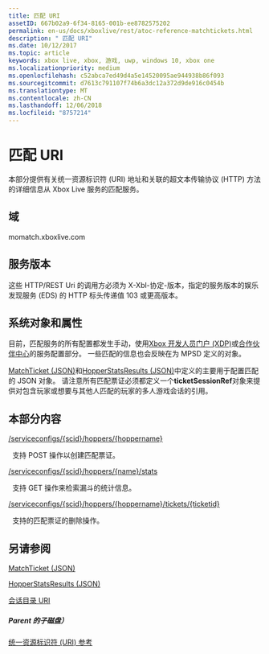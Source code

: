 ```yaml
---
title: 匹配 URI
assetID: 667b02a9-6f34-8165-001b-ee8782575202
permalink: en-us/docs/xboxlive/rest/atoc-reference-matchtickets.html
description: " 匹配 URI"
ms.date: 10/12/2017
ms.topic: article
keywords: xbox live, xbox, 游戏, uwp, windows 10, xbox one
ms.localizationpriority: medium
ms.openlocfilehash: c52abca7ed49d4a5e14520095ae944938b86f093
ms.sourcegitcommit: d7613c791107f74b6a3dc12a372d9de916c0454b
ms.translationtype: MT
ms.contentlocale: zh-CN
ms.lasthandoff: 12/06/2018
ms.locfileid: "8757214"
---
```

# <a name="matchmaking-uris"></a>匹配 URI
 
本部分提供有关统一资源标识符 (URI) 地址和关联的超文本传输协议 (HTTP) 方法的详细信息从 Xbox Live 服务的匹配服务。 
 
<a id="ID4E6"></a>

 
## <a name="domain"></a>域
momatch.xboxlive.com  
<a id="ID4EEB"></a>

 
## <a name="service-version"></a>服务版本
 
这些 HTTP/REST Uri 的调用方必须为 X-Xbl-协定-版本，指定的服务版本的娱乐发现服务 (EDS) 的 HTTP 标头传递值 103 或更高版本。 
  
<a id="ID4ELB"></a>

 
## <a name="system-objects-and-properties"></a>系统对象和属性
 
目前，匹配服务的所有配置都发生手动，使用[Xbox 开发人员门户 (XDP)](https://xdp.xboxlive.com)或[合作伙伴中心](https://partner.microsoft.com/dashboard)的服务配置部分。 一些匹配的信息也会反映在为 MPSD 定义的对象。 
 
[MatchTicket (JSON)](../../json/json-matchticket.md)和[HopperStatsResults (JSON)](../../json/json-hopperstatsresults.md)中定义的主要用于配置匹配的 JSON 对象。 请注意所有匹配票证必须都定义一个**ticketSessionRef**对象来提供对包含玩家或想要与其他人匹配的玩家的多人游戏会话的引用。 
  
<a id="ID4EBC"></a>

 
## <a name="in-this-section"></a>本部分内容

[/serviceconfigs/{scid}/hoppers/{hoppername}](uri-serviceconfigsscidhoppershoppername.md)

&nbsp;&nbsp;支持 POST 操作以创建匹配票证。 

[/serviceconfigs/{scid}/hoppers/{name}/stats](uri-serviceconfigsscidhoppershoppernamestats.md)

&nbsp;&nbsp;支持 GET 操作来检索漏斗的统计信息。

[/serviceconfigs/{scid}/hoppers/{hoppername}/tickets/{ticketid}](uri-scidhoppernameticketid.md)

&nbsp;&nbsp;支持的匹配票证的删除操作。
 
<a id="ID4ENC"></a>

 
## <a name="see-also"></a>另请参阅
 
<a id="ID4EPC"></a>

   [MatchTicket (JSON)](../../json/json-matchticket.md)

 [HopperStatsResults (JSON)](../../json/json-hopperstatsresults.md)

 [会话目录 URI](../sessiondirectory/atoc-reference-sessiondirectory.md)

  
<a id="ID4E2C"></a>

 
##### <a name="parent"></a>Parent 的子磁盘） 

[统一资源标识符 (URI) 参考](../atoc-xboxlivews-reference-uris.md)

   